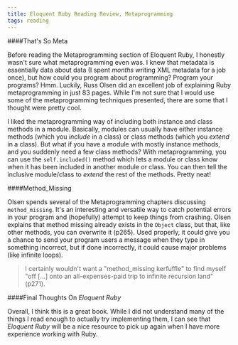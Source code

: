 ```yaml
---
title: Eloquent Ruby Reading Review, Metaprogramming
tags: reading
---
```


####That's So Meta

Before reading the Metaprogramming section of Eloquent Ruby, I honestly wasn't sure what metaprogramming even was. I knew that metadata is essentially data about data (I spent _months_ writing XML metadata for a job once), but how could you program about programming? Program your programs? Hmm. Luckily, Russ Olsen did an excellent job of explaining Ruby metaprogramming in just 83 pages. While I'm not sure that I would use some of the metaprogramming techniques presented, there are some that I thought were pretty cool.

I liked the metaprogramming way of including both instance and class methods in a module. Basically, modules can usually have either instance methods (which you _include_ in a class) or class methods (which you _extend_ in a class). But what if you have a module with mostly instance methods, and you suddenly need a few class methods? With metaprogramming, you can use the ```self.included()``` method which lets a module or class know when it has been included in another module or class. You can then tell the inclusive module/class to _extend_ the rest of the methods. Pretty neat!

####Method_Missing

Olsen spends several of the Metaprogramming chapters discussing ```method_missing```. It's an interesting and versatile way to catch potential errors in your program and (hopefully) attempt to keep things from crashing. Olsen explains that method missing already exists in the ```Object``` class, but that, like other methods, you can overwrite it (p265). Used properly, it could give you a chance to send your program users a message when they type in something incorrect, but if done incorrectly, it could cause major problems (like infinite loops).

>I certainly wouldn't want a "method_missing kerfuffle" to find myself "off [...] onto an all-expenses-paid trip to infinite recursion land" (p271).

####Final Thoughts On _Eloquent Ruby_

Overall, I think this is a great book. While I did not understand many of the things I read enough to actually try implementing them, I can see that _Eloquent Ruby_ will be a nice resource to pick up again when I have more experience working with Ruby.
